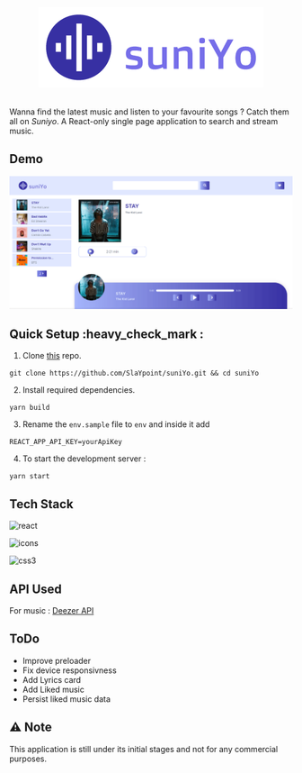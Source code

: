 <p align="center">
    <img src="./src/components/assets/logo.png" alt="Suniyo">
    <br>
    <br>
</p>

Wanna find the latest music and listen to your favourite songs ? Catch them all on *Suniyo*. A React-only single page application to search and stream music. 

## Demo
<p align="center">
    <img src="demo.gif" alt="suniyo">
</p>

## Quick Setup :heavy_check_mark :

1. Clone [this](https://github.com/SlaYpoint/suniYo) repo.

```
git clone https://github.com/SlaYpoint/suniYo.git && cd suniYo
```

2. Install required dependencies.

```
yarn build
```

3. Rename the `env.sample` file to `env` and inside it add

```
REACT_APP_API_KEY=yourApiKey
```

4. To start the development server :

```
yarn start
```

## Tech Stack
![react](https://img.shields.io/badge/frontend-react-61dafb?style=flat&logo=React)

![icons](https://img.shields.io/badge/icons-react--icons-red?style=flat&logo=React)

![css3](https://img.shields.io/badge/frontend-css3-blue?style=flat&logo=CSS3)

## API Used
For music : [Deezer API](https://rapidapi.com/deezerdevs/api/deezer-1/endpoints) 

## ToDo
- Improve preloader
- Fix device responsivness
- Add Lyrics card
- Add Liked music
- Persist liked music data 

## ⚠️ Note
This application is still under its initial stages and not for any commercial purposes.